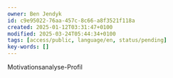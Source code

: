 ```yaml
---
owner: Ben Jendyk
id: c9e95022-76aa-457c-8c66-a8f3521f118a
created: 2025-01-12T03:31:47+0100
modified: 2025-03-24T05:44:34+0100
tags: [access/public, language/en, status/pending]
key-words: []
---
```


Motivationsanalyse-Profil